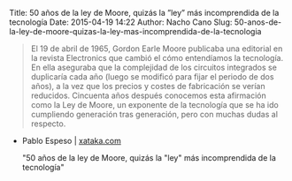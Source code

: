 Title: 50 años de la ley de Moore, quizás la ”ley” más incomprendida de la tecnología
Date: 2015-04-19 14:22
Author: Nacho Cano
Slug: 50-anos-de-la-ley-de-moore-quizas-la-ley-mas-incomprendida-de-la-tecnologia

> El 19 de abril de 1965, Gordon Earle Moore publicaba una editorial en
> la revista Electronics que cambió el cómo entendíamos la tecnología.
> En ella aseguraba que la complejidad de los circuitos integrados se
> duplicaría cada año (luego se modificó para fijar el periodo de dos
> años), a la vez que los precios y costes de fabricación se verían
> reducidos. Cincuenta años después conocemos esta afirmación como la
> Ley de Moore, un exponente de la tecnología que se ha ido cumpliendo
> generación tras generación, pero con muchas dudas al respecto.

- Pablo Espeso | [xataka.com][]

  [xataka.com]: http://www.xataka.com/componentes-de-pc/50-anos-de-la-ley-de-moore-la-quizas-ley-mas-incomprendida-de-la-tecnologia
    "50 años de la ley de Moore, quizás la "ley" más incomprendida de la tecnología"
